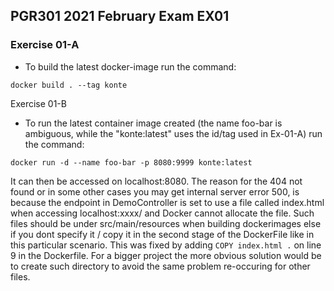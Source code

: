 ## PGR301 2021 February Exam EX01

### Exercise 01-A
* To build the latest docker-image run the command:
```
docker build . --tag konte
```

Exercise 01-B
* To run the latest container image created (the name foo-bar is ambiguous, while the "konte:latest" uses the id/tag used in Ex-01-A) run the command:
 ```
 docker run -d --name foo-bar -p 8080:9999 konte:latest
```
It can then be accessed on localhost:8080.
The reason for the 404 not found or in some other cases you may get internal server error 500, is because the endpoint in DemoController is set to use a file called index.html when accessing localhost:xxxx/ and Docker cannot allocate the file. Such files should be under src/main/resources when building dockerimages else if you dont specify it / copy it in the second stage of the DockerFile like in this particular scenario. This was fixed by adding ```COPY index.html .``` on line 9 in the Dockerfile. For a bigger project the more obvious solution would be to create such directory to avoid the same problem re-occuring for other files.

